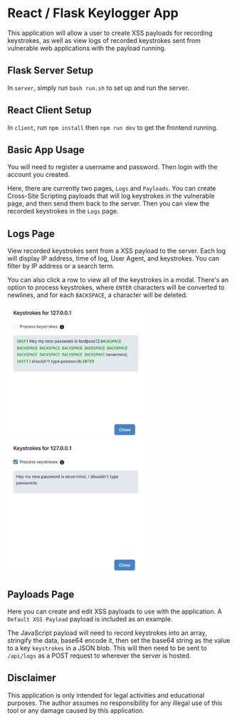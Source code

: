 # React / Flask Keylogger App

This application will allow a user to create XSS payloads for recording keystrokes, as well as view logs of recorded keystrokes sent from vulnerable web applications with the payload running.

## Flask Server Setup

In `server`, simply run `bash run.sh` to set up and run the server.

## React Client Setup

In `client`, run `npm install` then `npm run dev` to get the frontend running.

## Basic App Usage

You will need to register a username and password.  Then login with the account you created.

Here, there are currently two pages, `Logs` and `Payloads`.  You can create Cross-Site Scripting payloads that will log keystrokes in the vulnerable page, and then send them back to the server.  Then you can view the recorded keystrokes in the `Logs` page.

## Logs Page

View recorded keystrokes sent from a XSS payload to the server.  Each log will display IP address, time of log, User Agent, and keystrokes.  You can filter by IP address or a search term.

You can also click a row to view all of the keystrokes in a modal.  There's an option to process keystrokes, where `ENTER` characters will be converted to newlines, and for each `BACKSPACE`, a character will be deleted.

<p float="left">
    <img src="./images/unprocessed_keystrokes.png" alt= “” height="300px">
    <img src="./images/processed_keystrokes.png" alt= “” height="300px">
</p>

## Payloads Page

Here you can create and edit XSS payloads to use with the application.  A `Default XSS Payload` payload is included as an example.

The JavaScript payload will need to record keystrokes into an array, stringify the data, base64 encode it, then set the base64 string as the value to a key `keystrokes` in a JSON blob.  This will then need to be sent to `/api/logs` as a POST request to wherever the server is hosted.

## Disclaimer

This application is only intended for legal activities and educational purposes.  The author assumes no responsibility for any illegal use of this tool or any damage caused by this application.
